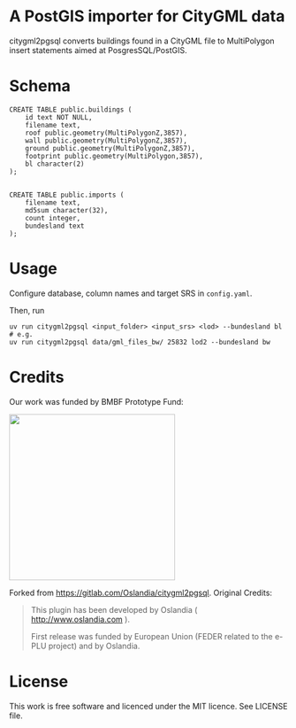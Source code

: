 A PostGIS importer for CityGML data
==========================

citygml2pgsql converts buildings found in a CityGML file to MultiPolygon insert statements aimed at PosgresSQL/PostGIS.


Schema
======
```
CREATE TABLE public.buildings (
    id text NOT NULL,
    filename text,
    roof public.geometry(MultiPolygonZ,3857),
    wall public.geometry(MultiPolygonZ,3857),
    ground public.geometry(MultiPolygonZ,3857),
    footprint public.geometry(MultiPolygon,3857),
    bl character(2)
);


CREATE TABLE public.imports (
    filename text,
    md5sum character(32),
    count integer,
    bundesland text
);
```


Usage
======
Configure database, column names and target SRS in `config.yaml`.

Then, run

```
uv run citygml2pgsql <input_folder> <input_srs> <lod> --bundesland bl
# e.g.
uv run citygml2pgsql data/gml_files_bw/ 25832 lod2 --bundesland bw
```


Credits
=======

Our work was funded by BMBF Prototype Fund:

<a href="https://prototypefund.de/">
  <img src='https://github.com/open-pv/.github/assets/74312290/9dfa1ce4-adaf-4638-9cbc-e519b033331b' width='300'>
</a>

Forked from https://gitlab.com/Oslandia/citygml2pgsql. Original Credits:

> This plugin has been developed by Oslandia ( http://www.oslandia.com ).
>
> First release was funded by European Union (FEDER related to the e-PLU project) and by Oslandia.

License
=======

This work is free software and licenced under the MIT licence.
See LICENSE file.

